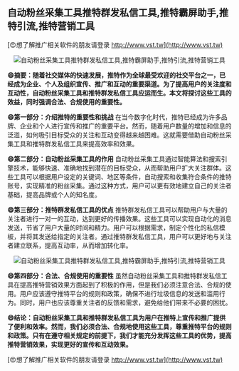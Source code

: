 ## **自动粉丝采集工具推特群发私信工具,推特霸屏助手,推特引流,推特营销工具**

[😍想了解推广相关软件的朋友请登录 http://www.vst.tw](http://www.vst.tw)

 <center><img src="https://vst.tw/MP4/tuiguang/png/7.png" alt="自动粉丝采集工具推特群发私信工具,推特霸屏助手,推特引流,推特营销工具"></center>

**😄摘要：随着社交媒体的快速发展，推特作为全球最受欢迎的社交平台之一，已经成为企业、个人及组织宣传、推广和互动的重要渠道。为了提高用户的关注度和互动性，自动粉丝采集工具和推特群发私信工具应运而生。本文将探讨这些工具的效益，同时强调合法、合规使用的重要性。**

**😄第一部分：介绍推特的重要性和挑战**
在当今数字化时代，推特已经成为许多品牌、企业和个人进行宣传和推广的重要平台。然而，随着用户数量的增加和信息的泛滥，如何吸引目标受众的关注和互动变得越来越困难。这就需要借助自动粉丝采集工具和推特群发私信工具来提高效率和效果。

**😄第二部分：自动粉丝采集工具的作用**
自动粉丝采集工具通过智能算法和搜索引擎技术，能够快速、准确地找到潜在的目标受众，从而帮助用户扩大关注群体。这些工具可以根据用户设定的关键词、地区等条件，自动搜索和收集符合条件的推特账号，实现精准的粉丝采集。通过这种方式，用户可以更有效地建立自己的关注者基础，提高品牌或个人的知名度。

**😄第三部分：推特群发私信工具的优点**
推特群发私信工具可以帮助用户与大量的关注者进行一对一的互动，达到更好的传播效果。这些工具可以实现自动化的消息发送，节省了用户大量的时间和精力。用户可以根据需求，制定个性化的私信模板，并将其发送给指定的关注者。通过推特群发私信工具，用户可以更好地与关注者建立联系，提高互动率，从而增加转化率。

 <center><img src="https://vst.tw/MP4/tuiguang/png/8.png" alt="自动粉丝采集工具推特群发私信工具,推特霸屏助手,推特引流,推特营销工具"></center>

**😄第四部分：合法、合规使用的重要性**
虽然自动粉丝采集工具和推特群发私信工具在提高推特营销效果方面起到了积极的作用，但是我们必须注意合法、合规的使用。用户应该遵守推特平台的规则和政策，确保不进行垃圾信息的发送和滥用行为。同时，用户也应该尊重关注者的反馈和需求，避免给他们带来不必要的困扰。

**😄结论：自动粉丝采集工具和推特群发私信工具为用户在推特上宣传和推广提供了便利和效率。然而，我们必须合法、合规地使用这些工具，尊重推特平台的规则和政策。只有在遵守相关规定的前提下，我们才能充分发挥这些工具的优势，提高推特营销效果，实现更好的宣传和互动效果。**

[😍想了解推广相关软件的朋友请登录 http://www.vst.tw](http://www.vst.tw)



